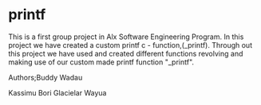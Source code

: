 # printf

This is a first group project in Alx Software Engineering Program. In this project we have created a custom printf c - function,(\_printf).
Through out this project we have used and created different functions revolving and making use of our custom made printf function "\_printf".

Authors;Buddy Wadau

Kassimu Bori
Glacielar Wayua

